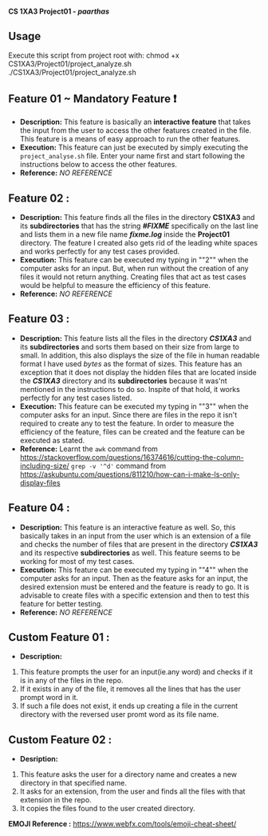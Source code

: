 #### CS 1XA3 Project01 - ***paarthas***

## Usage
   Execute this script from project root with:
chmod +x CS1XA3/Project01/project_analyze.sh ./CS1XA3/Project01/project_analyze.sh


## Feature 01 ~ Mandatory Feature :heavy_exclamation_mark: 
- **Description:** This feature is basically an **interactive feature** that takes the input from the user to access the other features created in the file. This feature is a means of easy approach to run the other features.
- **Execution:**  This feature can just be executed by simply executing the `project_analyse.sh` file. Enter your name first and start following the instructions below to access the other features.
- **Reference:** *NO REFERENCE*

## Feature 02 :
- **Description:** This feature finds all the files in the directory **CS1XA3** and its **subdirectories** that has the string ***#FIXME*** specifically on the last line and lists them in a new file name ***fixme.log*** inside the 
**Project01** directory.
The feature I created also gets rid of the leading white spaces and works perfectly for any test cases provided.
- **Execution:** This feature can be executed my typing in ""2"" when the computer asks for an input. But, when run without the creation of any files it would not return anything. Creating files that act as test cases would be helpful to
measure the efficiency of this feature.
- **Reference:** *NO REFERENCE*

## Feature 03 : 
- **Description:** This feature lists all the files in the directory ***CS1XA3*** and its **subdirectories** and sorts them based on their size from large to small. In addition, this also displays the size of the file in human readable
format
I have used *bytes* as the format of sizes. This feature has an exception that it does not display the hidden files that are located inside the ***CS1XA3*** directory and its **subdirectories** because it was'nt mentioned in the
instructions to do so. Inspite of that hold, it works perfectly for any test cases listed.
- **Execution:** This feature can be executed my typing in ""3"" when the computer asks for an input. Since there are files in the repo it isn't required to create any to test the feature. In order to measure the efficiency of the 
feature, files can be created and the feature can be executed as stated.
- **Reference:** Learnt the `awk` command from https://stackoverflow.com/questions/16374616/cutting-the-column-including-size/ `grep -v '^d'` command from https://askubuntu.com/questions/811210/how-can-i-make-ls-only-display-files

## Feature 04 :
- **Description:** This feature is an interactive feature as well. So, this basically takes in an input from the user which is an extension of a file and checks the number of files that are present in the directory ***CS1XA3*** and its
respective **subdirectories** as well. This feature seems to be working for most of my test cases.
- **Execution:** This feature can be executed my typing in ""4"" when the computer asks for an input. Then as the feature asks for an input, the desired extension must be entered and the feature is ready to go.
It is advisable to create files with a specific extension and then to test this feature for better testing.
- **Reference:** *NO REFERENCE*

## Custom Feature 01 :
- **Description:**
1. This feature prompts the user for an input(ie.any word) and checks if it is in any of the files in the repo.
2. If it exists in any of the file, it removes all the lines that has the user prompt word in it.
3. If such a file does not exist, it ends up creating a file in the current directory with the reversed user promt word as its file name.

## Custom Feature 02 :
- **Desription:**
1. This feature asks the user for a directory name and creates a new directory in that specified name.
2. It asks for an extension, from the user and finds all the files with that extension in the repo.
3. It copies the files found to the user created directory.

**EMOJI Reference :** https://www.webfx.com/tools/emoji-cheat-sheet/ 
